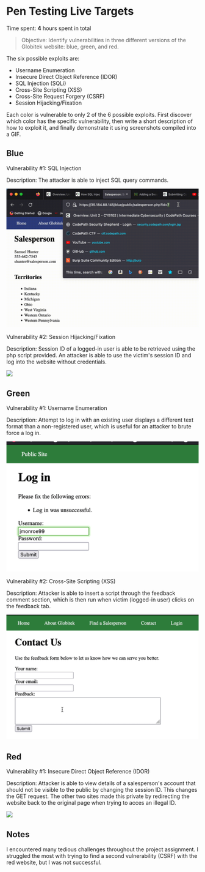 # Pen Testing Live Targets

Time spent: **4** hours spent in total

> Objective: Identify vulnerabilities in three different versions of the Globitek website: blue, green, and red.

The six possible exploits are:

* Username Enumeration
* Insecure Direct Object Reference (IDOR)
* SQL Injection (SQLi)
* Cross-Site Scripting (XSS)
* Cross-Site Request Forgery (CSRF)
* Session Hijacking/Fixation

Each color is vulnerable to only 2 of the 6 possible exploits. First discover which color has the specific vulnerability, then write a short description of how to exploit it, and finally demonstrate it using screenshots compiled into a GIF.

## Blue

Vulnerability #1: SQL Injection

Description: The attacker is able to inject SQL query commands.

<img src="blueSQL.gif">

Vulnerability #2: Session Hijacking/Fixation

Description: Session ID of a logged-in user is able to be retrieved using the php script provided. An attacker is able to use the victim's session ID and log into the website without credentials.

<img src="blueSESSION.gif">

## Green

Vulnerability #1: Username Enumeration

Description: Attempt to log in with an existing user displays a different text format than a non-registered user, which is useful for an attacker to brute force a log in.

<img src="greenUSERE.gif">

Vulnerability #2: Cross-Site Scripting (XSS)

Description: Attacker is able to insert a script through the feedback comment section, which is then run when victim (logged-in user) clicks on the feedback tab.

<img src="greenXSS.gif">


## Red

Vulnerability #1: Insecure Direct Object Reference (IDOR)

Description: Attacker is able to view details of a salesperson's account that should not be visible to the public by changing the session ID. This changes the GET request. The other two sites made this private by redirecting the website back to the original page when trying to acces an illegal ID.

<img src="redIDOR.gif">

## Notes

I encountered many tedious challenges throughout the project assignment. I struggled the most with trying to find a second vulnerability (CSRF) with the red website, but I was not successful.


